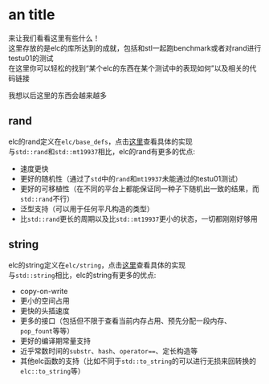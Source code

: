 # an title

来让我们看看这里有些什么！  
这里存放的是elc的库所达到的成就，包括和stl一起跑benchmark或者对rand进行testu01的测试  
在这里你可以轻松的找到“某个elc的东西在某个测试中的表现如何”以及相关的代码链接  

我想以后这里的东西会越来越多  

## rand

elc的rand定义在`elc/base_defs`，点击[这里](https://github.com/ELC-lang/ELC/blob/master/parts/header_file/files/elc/_files/base_defs/base_defs/rand.hpp)查看具体的实现  
与`std::rand`和`std::mt19937`相比，elc的rand有更多的优点:

- 速度更快
- 更好的随机性（通过了`std`中的`rand`和`mt19937`未能通过的testu01测试）
- 更好的可移植性（在不同的平台上都能保证同一种子下随机出一致的结果，而`std::rand`不行）
- 泛型支持（可以用于任何平凡构造的类型）
- 比`std::rand`更长的周期以及比`std::mt19937`更小的状态，一切都刚刚好够用  

## string

elc的string定义在`elc/string`，点击[这里](https://github.com/ELC-lang/ELC/tree/master/parts/header_file/files/elc/_files/string)查看具体的实现  
与`std::string`相比，elc的string有更多的优点:

- copy-on-write  
- 更小的空间占用  
- 更快的头插速度  
- 更多的接口（包括但不限于查看当前内存占用、预先分配一段内存、`pop_fount`等等）  
- 更好的编译期常量支持  
- 近乎常数时间的`substr`、`hash`、`operator==`、定长构造等  
- 其他elc函数的支持（比如不同于`std::to_string`的可以进行无损来回转换的`elc::to_string`等）
